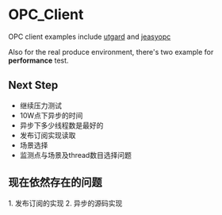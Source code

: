 OPC_Client
==========

OPC client examples include [utgard](http://openscada.org/projects/utgard/) and [jeasyopc](http://sourceforge.net/projects/jeasyopc/?source=navbar)

Also for the real produce environment, there's two example for <b>performance</b> test.

<h2>Next Step</h2>
<ul>
	<li>继续压力测试</li>
	<li>10W点下异步的时间</li>
	<li>异步下多少线程数是最好的</li>
	<li>发布订阅实现读取</li>
	<li>场景选择</li>
	<li>监测点与场景及thread数目选择问题</li>
</ul>

<h2>现在依然存在的问题</h2>
1. 发布订阅的实现
2. 异步的源码实现